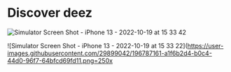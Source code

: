 # Discover deez


![Simulator Screen Shot - iPhone 13 - 2022-10-19 at 15 33 42](https://user-images.githubusercontent.com/29899042/196787281-41716a7a-0dff-4eef-9286-d4d9cffa5679.png=250x)


![Simulator Screen Shot - iPhone 13 - 2022-10-19 at 15 33 22](https://user-images.githubusercontent.com/29899042/196787161-a1f6b2d4-b0c4-44d0-96f7-64bfcd69fd11.png=250x
